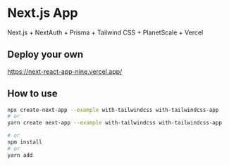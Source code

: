 # Next.js App

Next.js + NextAuth + Prisma + Tailwind CSS + PlanetScale + Vercel


## Deploy your own

https://next-react-app-nine.vercel.app/

## How to use

```bash
npx create-next-app --example with-tailwindcss with-tailwindcss-app
# or
yarn create next-app --example with-tailwindcss with-tailwindcss-app

# or
npm install
# or
yarn add
```


